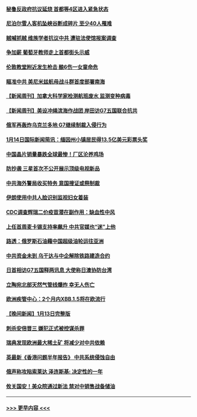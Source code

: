 #### [秘鲁反政府抗议延烧 首都等4区进入紧急状态](../pages/prog202/a103625393.md?t=01151843) 
#### [尼泊尔雪人客机坠峡谷断成碎片 至少40人罹难](../pages/prog202/a103625366.md?t=01151843) 
#### [贼喊抓贼 维族学者抗议中共 遭驻法使馆报案调查](../pages/prog202/a103625350.md?t=01151843) 
#### [争加薪 葡萄牙教师走上首都街头示威](../pages/prog202/a103625339.md?t=01151843) 
#### [伦敦教堂附近发生枪击 酿6伤一女童命危](../pages/prog202/a103625326.md?t=01151843) 
#### [瞄准中共 美尼米兹航母战斗群首度部署南海](../pages/prog202/a103625290.md?t=01151843) 
#### [【新闻周刊】加拿大科学家检测航班废水 监测变种病毒](../pages/prog202/a103625174.md?t=01151843) 
#### [【新闻周刊】美设冲绳滨海作战团 岸田访G7五国联合抗共](../pages/prog202/a103625176.md?t=01151843) 
#### [俄军再轰炸乌克兰多地 G7继续制裁入侵行为](../pages/prog202/a103625087.md?t=01151843) 
#### [1月14日国际新闻简讯：缅因州小镇居民得13.5亿美元彩票头奖](../pages/prog202/a103625084.md?t=01151843) 
#### [中国晶片销量暴跌全球最惨！厂区沦养鸡场](../pages/prog202/a103624941.md?t=01151843) 
#### [防抄袭 三星首次不公开展示顶级电视新品](../pages/prog202/a103624944.md?t=01151843) 
#### [中共海外警局收买特务 意国搜证或祭制裁](../pages/prog202/a103624939.md?t=01151843) 
#### [伊朗使用中共人脸识别监视妇女着装](../pages/prog202/a103624840.md?t=01151843) 
#### [CDC调查辉瑞二价疫苗潜在副作用：缺血性中风](../pages/prog202/a103624837.md?t=01151843) 
#### [上任首周麦卡锡支持率飙升 中共官媒也“迷”上他](../pages/prog202/a103624832.md?t=01151843) 
#### [路透：俄罗斯石油藉中国超级油轮运往亚洲](../pages/prog202/a103624774.md?t=01151843) 
#### [中共资金未到 乌干达与中企解除铁路建造合约](../pages/prog202/a103624770.md?t=01151843) 
#### [日首相访G7五国释两讯息 大使称日澳协防台湾](../pages/prog202/a103624695.md?t=01151843) 
#### [立陶宛北部天然气管线爆炸 幸无人伤亡](../pages/prog202/a103624680.md?t=01151843) 
#### [欧洲疾管中心：2个月内XBB.1.5将在欧流行](../pages/prog202/a103624665.md?t=01151843) 
#### [【晚间新闻】1月13日完整版](../pages/prog202/a103624653.md?t=01151843) 
#### [刺杀安倍晋三 嫌犯正式被控谋杀罪](../pages/prog202/a103624554.md?t=01151843) 
#### [瑞典发现欧洲最大稀土矿 将减少对中共依赖](../pages/prog202/a103624557.md?t=01151843) 
#### [英最新《香港问题半年报告》 中共系统侵蚀自由](../pages/prog202/a103624555.md?t=01151843) 
#### [俄声称攻陷索莱达 泽连斯基: 决定性的一年](../pages/prog202/a103624552.md?t=01151843) 
#### [攸关国安！美众院通过新法 禁对中销售战备储油](../pages/prog202/a103624379.md?t=01151843) 

----
#### [ >>> 更早内容 <<< ](../indexes/prog202-earlier.md)
